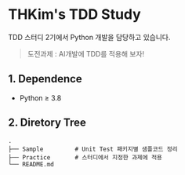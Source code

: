 # THKim's TDD Study
TDD 스터디 2기에서 Python 개발을 담당하고 있습니다.
> 도전과제 : AI개발에 TDD를 적용해 보자!

## 1. Dependence
- Python ≥ 3.8

## 2. Diretory Tree
```
.
├── Sample         # Unit Test 패키지별 샘플코드 정리
├── Practice       # 스터디에서 지정한 과제에 적용
└── README.md
```